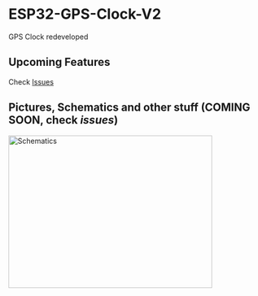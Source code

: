 # ESP32-GPS-Clock-V2
 GPS Clock redeveloped
## Upcoming Features
Check [Issues]()

## Pictures, Schematics and other stuff (COMING SOON, check ***issues***)
<img src="" alt="Schematics" width="400" height="300">
